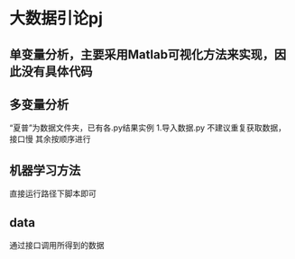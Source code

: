 # 大数据引论pj
## 单变量分析，主要采用Matlab可视化方法来实现，因此没有具体代码
## 多变量分析
“夏普”为数据文件夹，已有各.py结果实例
1.导入数据.py 不建议重复获取数据，接口慢
其余按顺序进行
## 机器学习方法
直接运行路径下脚本即可
## data
通过接口调用所得到的数据